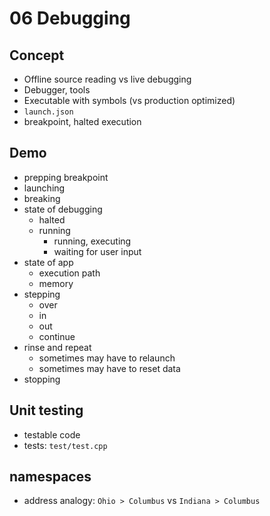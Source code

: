 # 06 Debugging

## Concept
- Offline source reading vs live debugging
- Debugger, tools
- Executable with symbols (vs production optimized)
- `launch.json`
- breakpoint, halted execution

## Demo
- prepping breakpoint
- launching
- breaking
- state of debugging
  - halted
  - running
    - running, executing
    - waiting for user input
- state of app
  - execution path
  - memory
- stepping
  - over
  - in
  - out
  - continue
- rinse and repeat
  - sometimes may have to relaunch
  - sometimes may have to reset data
- stopping

## Unit testing
- testable code
- tests: `test/test.cpp`

## namespaces
- address analogy: `Ohio > Columbus` vs `Indiana > Columbus`